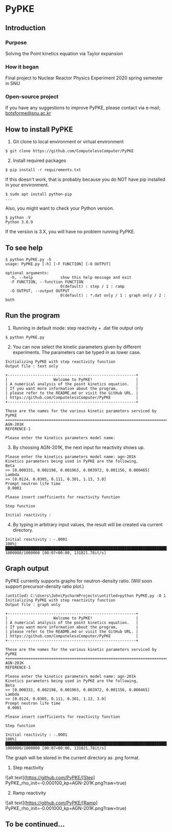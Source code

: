 # PyPKE

## Introduction
### Purpose
Solving the Point kinetics equation via Taylor expansion
### How it began
Final project to Nuclear Reactor Physics Experiment 2020 spring semester in SNU
### Open-source project
If you have any suggestions to improve PyPKE, please contact via e-mail; botsforme@snu.ac.kr

## How to install PyPKE
1. Git clone to local environment or virtual environment
```
$ git clone https://github.com/ComputelessComputer/PyPKE
```

2. Install required packages
```
$ pip install -r requirements.txt
```
If this doesn't work, that is probably because you do NOT have pip installed in your environment.

```
$ sudo apt install python-pip
...
```
  Also, you might want to check your Python version.
```
$ python -V
Python 3.6.9
```
If the version is 3.X, you will have no problem running PyPKE.
  
## To see help
```
$ python PyPKE.py -h
usage: PyPKE.py [-h] [-F FUNCTION] [-O OUTPUT]

optional arguments:
  -h, --help            show this help message and exit
  -F FUNCTION, --function FUNCTION
                        0(default) : step / 1 : ramp
  -O OUTPUT, --output OUTPUT
                        0(default) : *.dat only / 1 : graph only / 2 : both
```
## Run the program
1. Running in default mode: step reactivity + .dat file output only
```
$ python PyPKE.py
```
2. You can now select the kinetic parameters given by different experiments.
The parameters can be typed in as lower case.
```
Initializing PyPKE with step reactivity function
Output file : text only

+--------------------------------------------------------+
|                    Welcome to PyPKE!                   |
| A numerical analysis of the point kinetics equation.   |
| If you want more information about the program,        |
| please refer to the README.md or visit the GitHub URL. |
| https://github.com/ComputelessComputer/PyPKE           |
+--------------------------------------------------------+

These are the names for the various kinetic parameters serviced by PyPKE
========================================================================
AGN-201K
REFERENCE-1

Please enter the kinetics parameters model name:
```
3. By choosing AGN-201K, the next input for reactivity shows up.
```
Please enter the kinetics parameters model name: agn-201k
Kinetics parameters being used in PyPKE are the following,
Beta
>> [0.000331, 0.002198, 0.001963, 0.003972, 0.001156, 0.000465]
Lambda
>> [0.0124, 0.0305, 0.111, 0.301, 1.13, 3.0]
Prompt neutron life time
 0.0001

Please insert coefficients for reactivity function

Step function

Initial reactivity : 
```
4. By typing in arbitrary input values, the result will be created via current directory.
```
Initial reactivity : -.0001
100%|██████████████████████████████████████████████████████████████████████████████| 1000000/1000000 [00:07<00:00, 131821.78it/s]
```

## Graph output
PyPKE currently supports graphs for neutron-density ratio. (Will soon support precursor-density ratio plot.)
```
(untitled) C:\Users\John\PycharmProjects\untitled>python PyPKE.py -O 1
Initializing PyPKE with step reactivity function
Output file : graph only

+--------------------------------------------------------+
|                    Welcome to PyPKE!                   |
| A numerical analysis of the point kinetics equation.   |
| If you want more information about the program,        |
| please refer to the README.md or visit the GitHub URL. |
| https://github.com/ComputelessComputer/PyPKE           |
+--------------------------------------------------------+

These are the names for the various kinetic parameters serviced by PyPKE
========================================================================
AGN-201K
REFERENCE-1

Please enter the kinetics parameters model name: agn-201k
Kinetics parameters being used in PyPKE are the following,
Beta
>> [0.000331, 0.002198, 0.001963, 0.003972, 0.001156, 0.000465]
Lambda
>> [0.0124, 0.0305, 0.111, 0.301, 1.13, 3.0]
Prompt neutron life time
 0.0001

Please insert coefficients for reactivity function

Step function

Initial reactivity : -.0001
100%|██████████████████████████████████████████████████████████████████████████████| 1000000/1000000 [00:07<00:00, 131821.78it/s]
```
The graph will be stored in the current directory as .png format.
1. Step reactivity

![alt text](https://github.com/PyPKE/[Step] PyPKE_rho_init=-0.000100_kp=AGN-201K.png?raw=true)

2. Ramp reactivity

![alt text](https://github.com/PyPKE/[Ramp] PyPKE_rho_init=-0.001000_kp=AGN-201K.png?raw=true)
## To be continued...
